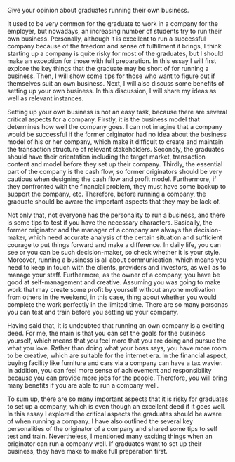 Give your opinion about graduates running their own business.

It used to be very common for the graduate to work in a company for the employer, but nowadays, an increasing number of students try to run their own business. Personally, although it is excellent to run a successful company because of the freedom and sense of fulfillment it brings, I think starting up a company is quite risky for most of the graduates, but I should make an exception for those with full preparation. In this essay I will first explore the key things that the graduate may be short of for running a business. Then, I will show some tips for those who want to figure out if themselves suit an own business. Next, I will also discuss some benefits of setting up your own business. In this discussion, I will share my ideas as well as relevant instances.

Setting up your own business is not an easy task, because there are several critical aspects for a company. Firstly, it is the business model that determines how well the company goes. I can not imagine that a company would be successful if the former originator had no idea about the business model of his or her company, which make it difficult to create and maintain the transaction structure of relevant stakeholders. Secondly, the graduates should have their orientation including the target market, transaction content and model before they set up their company. Thirdly, the essential part of the company is the cash flow, so former originators should be very cautious when designing the cash flow and profit model. Furthermore, if they confronted with the financial problem, they must have some backup to support the company, etc. Therefore, before running a company, the graduate should be aware the important aspects that they may be lack of.

Not only that, not everyone has the personality to run a business, and there is some tips to test if you have the necessary characters. Basically, the former originator and the manager of a company are always the decision-maker, which need accurate analysis of the certain situation and sufficient courage to put things forward and make a difference. In daily life, you can see or you can be such decision-maker, so check whether it is your style. Moreover, running a business is all about communication, which means you need to keep in touch with the clients, providers and investors, as well as to manage your staff. Furthermore, as the owner of a company, you have be good at self-management and creative. Assuming you was going to make work that may create some profit by yourself without anyone motivation from others in the weekend, in this case, thing about whether you would complete the work perfectly in the limited time. There are so many personas you can test and train before you setting up your company.

Having said that, it is undoubted that running an own company is a exciting deed. For me, the main is that you can set the goals for the business yourself, which means that you feel more that you are doing and pursue the what you love. Rather than doing what your boss says, you have more room to be creative, which are suitable for the internet era. In the financial aspect, buying facility like furniture and cars via a company can have a tax wavier. In addition, you can feel more sense of achievement and responsibility because you can provide more jobs for the people. Therefore, you will bring many benefits if you are able to run a company well.

To sum up, there are so many important aspects that it is risky for graduates to set up a company, which is even though an excellent deed if it goes well. In this essay I explored the critical aspects the graduates should be aware of when running a company. I have also outlined the several key personalities of the originator of a company and shared some tips to self test and train. Nevertheless, I mentioned many exciting things when an originator can run a company well. If graduates want to set up their business, they have make to make full preparation first.
